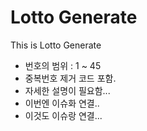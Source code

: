 # Lotto Generate

This is Lotto Generate

* 번호의 범위 : 1 ~ 45
* 중복번호 제거 코드 포함.
* 자세한 설명이 필요함...
* 이번엔 이슈화 연결..
* 이것도 이슈랑 연결...